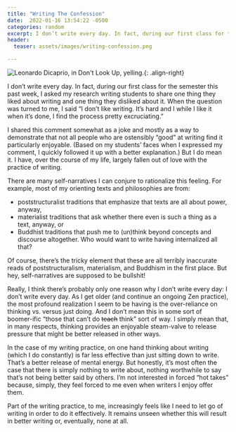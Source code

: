 ```yaml
---
title: "Writing The Confession"
date:  2022-01-16 13:54:22 -0500
categories: random
excerpt: I don’t write every day. In fact, during our first class for the semester this past week, I asked my research writing students to share one thing they liked about writing and one thing they disliked about it.
header:
  teaser: assets/images/writing-confession.png

---
```


![Leonardo Dicaprio, in Don't Look Up, yelling.](/assets/images/writing-confession.png){: .align-right}

I don’t write every day. In fact, during our first class for the semester this past week, I asked my research writing students to share one thing they liked about writing and one thing they disliked about it. When the question was turned to me, I said “I don’t like writing. It’s hard and I while I like it when it’s done, I find the process pretty excruciating.”

I shared this comment somewhat as a joke and mostly as a way to demonstrate that not all people who are ostensibly “good” at writing find it particularly enjoyable. (Based on my students’ faces when I expressed my comment, I quickly followed it up with a better explanation.) But I do mean it. I have, over the course of my life, largely fallen out of love with the practice of writing.

There are many self-narratives I can conjure to rationalize this feeling. For example, most of my orienting texts and philosophies are from:
- poststructuralist traditions that emphasize that texts are all about power, anyway,
- materialist traditions that ask whether there even is such a thing as a text, anyway, or
- Buddhist traditions that push me to (un)think beyond concepts and discourse altogether.
Who would want to write having internalized all that?

Of course, there’s the tricky element that these are all terribly inaccurate reads of poststructuralism, materialism, and Buddhism in the first place. But hey, self-narratives are supposed to be bullshit!

Really, I think there’s probably only one reason why I don’t write every day: I don’t write every day. As I get older (and continue an ongoing Zen practice), the most profound realization I seem to be having is the over-reliance on thinking vs. versus just doing. And I don’t mean this in some sort of boomer-ific “those that can’t do ~~teach~~ think” sort of way. I simply mean that, in many respects, thinking provides an enjoyable steam-valve to release pressure that might be better released in other ways.

In the case of my writing practice, on one hand thinking about writing (which I do constantly) is far less effective than just sitting down to write. That’s a better release of mental energy. But honestly, it’s most often the case that there is simply nothing to write about, nothing worthwhile to say that’s not being better said by others. I’m not interested in forced “hot takes” because, simply, they feel forced to me even when writers I enjoy offer them.

Part of the writing practice, to me, increasingly feels like I need to let go of writing in order to do it effectively. It remains unseen whether this will result in better writing or, eventually, none at all.
